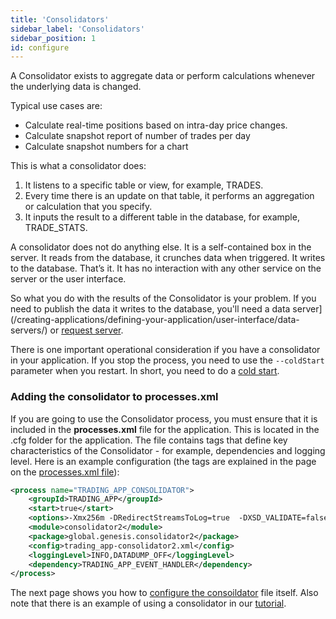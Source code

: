 ```yaml
---
title: 'Consolidators'
sidebar_label: 'Consolidators'
sidebar_position: 1
id: configure
---
```


A Consolidator exists to aggregate data or perform calculations whenever the underlying data is changed.

Typical use cases are:

- Calculate real-time positions based on intra-day price changes.
- Calculate snapshot report of number of trades per day
- Calculate snapshot numbers for a chart

This is what a consolidator does:

1. It listens to a specific table or view, for example, TRADES.
2. Every time there is an update on that table, it performs an aggregation or calculation that you specify.
3. It inputs the result to a different table in the database, for example, TRADE_STATS.

A consolidator does not do anything else. It is a self-contained box in the server. It reads from the database, it crunches data when triggered. It writes to the database. That’s it. It has no interaction with any other service on the server or the user interface.

So what you do with the results of the Consolidator is your problem. If you need to publish the data it writes to the database, you'll need a data server](/creating-applications/defining-your-application/user-interface/data-servers/) or [request server](/creating-applications/defining-your-application/user-interface/request-servers/).


There is one important operational consideration if you have a consolidator in your application. If you stop the process, you need to use the `--coldStart` parameter when you restart. In short, you need to do a [cold start](/creating-applications/defining-your-application/business-logic/consolidators/coldstart/).

### Adding the consolidator to processes.xml

If you are going to use the Consolidator process, you must ensure that it is included in the  **processes.xml** file for the application. This is located in the .cfg folder for the application. The file contains tags that define key characteristics of the Consolidator - for example, dependencies and logging level. Here is an example configuration (the tags are explained in the page on the [processes.xml file](/creating-applications/configure-runtime/processes-xml/)):
 

```xml
<process name="TRADING_APP_CONSOLIDATOR">
    <groupId>TRADING_APP</groupId>
    <start>true</start>
    <options>-Xmx256m -DRedirectStreamsToLog=true  -DXSD_VALIDATE=false</options>
    <module>consolidator2</module>
    <package>global.genesis.consolidator2</package>
    <config>trading_app-consolidator2.xml</config>
    <loggingLevel>INFO,DATADUMP_OFF</loggingLevel>
    <dependency>TRADING_APP_EVENT_HANDLER</dependency>
</process>
```
The next page shows you how to [configure the consoildator](/creating-applications/defining-your-application/business-logic/consolidators/advanced/) file itself. Also note that there is an example of using a consolidator in our [tutorial](/tutorials/building-an-application/add-calculated-data/).
